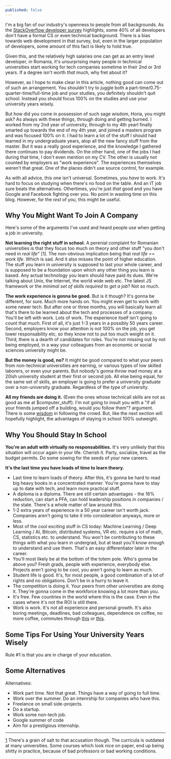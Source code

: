 ```yaml
---
published: false
---
```

I'm a big fan of our industry's openness to people from all backgrounds. As the [StackOverflow developer survey](http://stackoverflow.com/research/developer-survey-2016#developer-profile-education) highlights, some 40% of all developers don't have a formal CS or even technical background. There is a bias towards web development in that survey, but, even in the larger population of developers, some amount of this fact is likely to hold true.

Given this, and the relatively high salaries one can get as an entry level developer, in Romania, it's unsurprising many people in technical universities start working for tech companies sometime in their 2nd or 3rd years. If a degree isn't worth _that_ much, why fret about it?

However, as I hope to make clear in this article, nothing good can come out of such an arrangement. You shouldn't try to juggle both a part-time/0.75-quarter-time/full-time job and your studies, you definitely shouldn't quit school. Instead you should focus 100% on the studies and use your university years wisely.

But how did you come in possession of such sage wisdom, Horia, you might ask? As always with these things, through doing and getting burned. I worked from my 2nd year of university, through to my 4th yearI finally smarted up towards the end of my 4th year, and joined a masters program and was focused 100% on it. I had to learn a lot of the stuff I should had learned in my undergraduate years, atop all the new fancy stuff from the master. But it was a really good experience, and the knowledge I gathered there continues to pay dividends. On the other hand, one of the jobs I had during that time, I don't even mention on my CV. The other is usually not counted by employers as "work experience". The experiences themselves weren't that great. One of the places didn't use source control, for example.

As with all advice, this one isn't universal. Sometimes, you _have_ to work. It's hard to focus on studying when there's no food on the table. And an IT job sure beats the alternatives. Othertimes, you're just _that_ good and you have Google and Facebook fighting over you. No point in wasting time on this blog. However, for the _rest_ of you, this might be useful.

Why You Might Want To Join A Company
---

Here's some of the arguments I've used and heard people use when getting a job in university.

**Not learning the right stuff in school.** A perenial complaint for Romanian universities is that they focus too much on theory and other stuff "you don't need in _real life_" <a name="footnote1">[1]</a>. The non-obvious implication being that _real life == work life_. Which is sad. And it also misses the point of higher education. The stuff you learn in university is supposed to last your whole career, and is supposed to be a foundation upon which any other thing you learn is based. Any actual technology you learn should have paid its dues. We're talking about Unix, the Internet, the world wide web etc. The latest JS framework or the _minimal set of skills required to get a job_? Not so much.

**The work experience is gonna be good.** But is it though? It's gonna be different, for sure. Much more hands on. You might even get to work with some newer tech. But after one or three months, you will basically learn all that's there to be learned about the tech and processes of a company. You'll be left with work. Lots of work.
The experience itself isn't going to count that much. First of all, it's just 1-3 years in a possibly 50 years career. Second, employers know your attention is not 100% on the job, you get lower responsability etc, so they know not to put too much weight on it. Third, there is a dearth of candidates for roles. You're not missing out by not being employed, in a way your colleagues from an economic or social sciences university might be.

**But the money is good, no?** It might be good compared to what your peers from non-technical universities are earning, or various types of low skilled laborers, or even your parents. But nobody's gonna throw mad money at a 20ish university student at their first or second job. All else being equal, for the same set of skills, an employer is going to prefer a university graduate over a non-university graduate. Regardless of the type of university.

**All my friends are doing it.** (Even the ones whose technicall skills are not as good as me at $computer_stuff). I'm not going to insult you with a "if all your friends jumped off a building, would you follow them"? argument. There is some [wisdom](https://en.wikipedia.org/wiki/The_Wisdom_of_Crowds) in following the crowd. But, like the next section will hopefully highlight, the advantages of staying in school 100% outweight. 

Why You Should Stay In School
---

**You're an adult with virtually no responsabilities.** It's very unlikely that this situation will occur again in your life. Cherish it. Party, socialize, travel as the budget permits. Do some sowing for the seeds of your new careers.

**It's the last time you have loads of time to learn theory.**


- Last time to learn loads of theory. After this, it's gonna be hard to read big heavy books in a concentrated manner. You're gonna have to stay up to date with tech, and learn more practical stuff.
- A diploma is a diploma. There are still certain advantages - the 16% reduction, can start a PFA, can hold leadership positions in companies / the state. There's a whole matter of law around this.
- 1-2 extra years of experience in a 50 year career isn't worth jack. Companies aren't going to take it into consideration anyways, more or less.
- Most of the cool exciting stuff in CS today: Machine Learning / Deep Learning / AI, Bitcoin, distributed systems, VR etc. require a lot of math, CS, statistics etc. to understand. You won't be contributing to these things with what you learn in undergrad, but at least you'll know enough to understand and use them. That's an easy differentiator later in the career.
- You'll most likely be at the bottom of the totem pole. Who's gonna be above you? Fresh grads, people with experience, everybody else. Projects aren't going to be cool, you aren't going to learn as much.
- Student life is good. It's, for most people, a good combination of a lot of rights and no obligations. Don't be in a hurry to leave it.
- The competition is doing it. Your peers from other universities are doing it. They're gonna come in the workforce knowing a lot more than you.
- It's free. Few countries in the world where this is the case. Even in the cases where it's not the ROI is still there.
- Work is work. It's not all experience and personal growth. It's also boring meetings, deadlines, bad colleagues, dependence on coffee, no more coffee, commutes through [this](http://www.hotnews.ro/stiri-administratie_locala-21361934-foto-cauzele-aglomeratiei-infernale-din-metrou-trenurile-nu-mai-fac-fata-intr-oras-paralizat-suprafata-subteran.htm) or [this](http://observator.tv/social/trafic-aglomerat-la-iesirile-din-capitala-trasee-alternative-149882.html).

Some Tips For Using Your University Years Wisely
---

Rule #1 is that you are in charge of your education. 


Some Alternatives
---



Alternatives:
- Work part time. Not that great. Things have a way of going to full time.
- Work over the summer. Do an intenrship for companies who have this.
- Freelance on small side-projects.
- Do a startup.
- Work some non-tech job.
- Google summer of code
- Aim for a prestigious internship.

---

[1](#footnote1) There's a grain of salt to that accusation though. The curricula is outdated at many universities. Some courses which look nice on paper, end up being shitty in practice, because of bad professors or bad working conditions.
